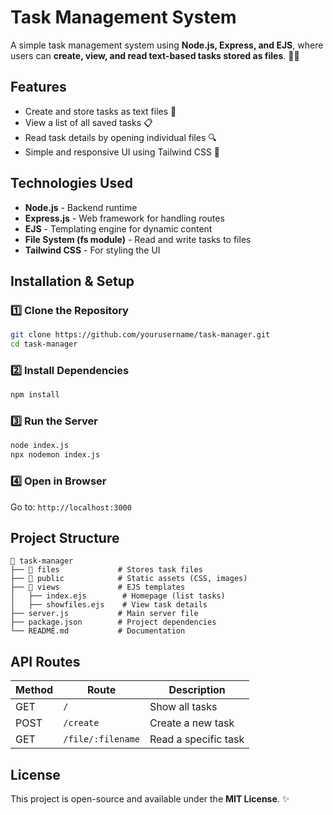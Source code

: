 # Task Management System

A simple task management system using **Node.js, Express, and EJS**, where users can **create, view, and read text-based tasks stored as files**. 📝🚀

## Features
- Create and store tasks as text files 📄
- View a list of all saved tasks 📋
- Read task details by opening individual files 🔍
- Simple and responsive UI using Tailwind CSS 🎨

## Technologies Used
- **Node.js** - Backend runtime
- **Express.js** - Web framework for handling routes
- **EJS** - Templating engine for dynamic content
- **File System (fs module)** - Read and write tasks to files
- **Tailwind CSS** - For styling the UI

## Installation & Setup
### 1️⃣ Clone the Repository
```sh
git clone https://github.com/yourusername/task-manager.git
cd task-manager
```

### 2️⃣ Install Dependencies
```sh
npm install
```

### 3️⃣ Run the Server
```sh
node index.js
npx nodemon index.js
```

### 4️⃣ Open in Browser
Go to: `http://localhost:3000`

## Project Structure
```
📂 task-manager
├── 📂 files             # Stores task files
├── 📂 public            # Static assets (CSS, images)
├── 📂 views             # EJS templates
│   ├── index.ejs        # Homepage (list tasks)
│   ├── showfiles.ejs    # View task details
├── server.js           # Main server file
├── package.json        # Project dependencies
└── README.md           # Documentation
```

## API Routes
| Method | Route | Description |
|--------|-------|-------------|
| GET | `/` | Show all tasks |
| POST | `/create` | Create a new task |
| GET | `/file/:filename` | Read a specific task |

## License
This project is open-source and available under the **MIT License**. ✨

